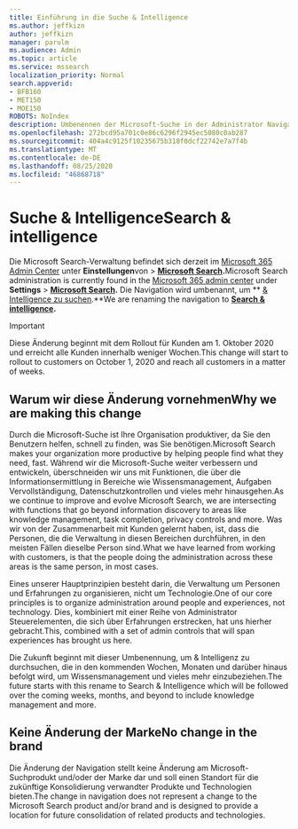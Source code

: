 ```yaml
---
title: Einführung in die Suche & Intelligence
ms.author: jeffkizn
author: jeffkizn
manager: parulm
ms.audience: Admin
ms.topic: article
ms.service: mssearch
localization_priority: Normal
search.appverid:
- BFB160
- MET150
- MOE150
ROBOTS: NoIndex
description: Umbenennen der Microsoft-Suche in der Administrator Navigation zum Durchsuchen & Intelligence
ms.openlocfilehash: 272bcd95a701c0e86c6296f2945ec5080c0ab287
ms.sourcegitcommit: 404a4c9125f10235675b318f0dcf22742e7a7f4b
ms.translationtype: MT
ms.contentlocale: de-DE
ms.lasthandoff: 08/25/2020
ms.locfileid: "46868718"
---
```

# <a name="search--intelligence"></a><span data-ttu-id="67209-103">Suche & Intelligence</span><span class="sxs-lookup"><span data-stu-id="67209-103">Search & intelligence</span></span>

<span data-ttu-id="67209-104">Die Microsoft Search-Verwaltung befindet sich derzeit im [Microsoft 365 Admin Center](https://admin.microsoft.com) unter **Einstellungen**von  >  **[Microsoft Search](https://admin.microsoft.com/Adminportal/Home#/MicrosoftSearch).**</span><span class="sxs-lookup"><span data-stu-id="67209-104">Microsoft Search administration is currently found in the  [Microsoft 365 admin center](https://admin.microsoft.com) under **Settings** > **[Microsoft Search](https://admin.microsoft.com/Adminportal/Home#/MicrosoftSearch).**</span></span> <span data-ttu-id="67209-105">Die Navigation wird umbenannt, um \*\* [& Intelligence zu suchen](https://admin.microsoft.com/Adminportal/Home#/MicrosoftSearch).\*\*</span><span class="sxs-lookup"><span data-stu-id="67209-105">We are renaming the navigation to **[Search & intelligence](https://admin.microsoft.com/Adminportal/Home#/MicrosoftSearch).**</span></span>

> [!Important]
> <span data-ttu-id="67209-106">Diese Änderung beginnt mit dem Rollout für Kunden am 1. Oktober 2020 und erreicht alle Kunden innerhalb weniger Wochen.</span><span class="sxs-lookup"><span data-stu-id="67209-106">This change will start to rollout to customers on October 1, 2020 and reach all customers in a matter of weeks.</span></span>

## <a name="why-we-are-making-this-change"></a><span data-ttu-id="67209-107">Warum wir diese Änderung vornehmen</span><span class="sxs-lookup"><span data-stu-id="67209-107">Why we are making this change</span></span>

<span data-ttu-id="67209-108">Durch die Microsoft-Suche ist Ihre Organisation produktiver, da Sie den Benutzern helfen, schnell zu finden, was Sie benötigen.</span><span class="sxs-lookup"><span data-stu-id="67209-108">Microsoft Search makes your organization more productive by helping people find what they need, fast.</span></span> <span data-ttu-id="67209-109">Während wir die Microsoft-Suche weiter verbessern und entwickeln, überschneiden wir uns mit Funktionen, die über die Informationsermittlung in Bereiche wie Wissensmanagement, Aufgaben Vervollständigung, Datenschutzkontrollen und vieles mehr hinausgehen.</span><span class="sxs-lookup"><span data-stu-id="67209-109">As we continue to improve and evolve Microsoft Search, we are intersecting with functions that go beyond information discovery to areas like knowledge management, task completion, privacy controls and more.</span></span>
<span data-ttu-id="67209-110">Was wir von der Zusammenarbeit mit Kunden gelernt haben, ist, dass die Personen, die die Verwaltung in diesen Bereichen durchführen, in den meisten Fällen dieselbe Person sind.</span><span class="sxs-lookup"><span data-stu-id="67209-110">What we have learned from working with customers, is that the people doing the administration across these areas is the same person, in most cases.</span></span>

<span data-ttu-id="67209-111">Eines unserer Hauptprinzipien besteht darin, die Verwaltung um Personen und Erfahrungen zu organisieren, nicht um Technologie.</span><span class="sxs-lookup"><span data-stu-id="67209-111">One of our core principles is to organize administration around people and experiences, not technology.</span></span> <span data-ttu-id="67209-112">Dies, kombiniert mit einer Reihe von Administrator Steuerelementen, die sich über Erfahrungen erstrecken, hat uns hierher gebracht.</span><span class="sxs-lookup"><span data-stu-id="67209-112">This, combined with a set of admin controls that will span experiences has brought us here.</span></span>

<span data-ttu-id="67209-113">Die Zukunft beginnt mit dieser Umbenennung, um & Intelligenz zu durchsuchen, die in den kommenden Wochen, Monaten und darüber hinaus befolgt wird, um Wissensmanagement und vieles mehr einzubeziehen.</span><span class="sxs-lookup"><span data-stu-id="67209-113">The future starts with this rename to Search & Intelligence which will be followed over the coming weeks, months, and beyond to include knowledge management and more.</span></span>

## <a name="no-change-in-the-brand"></a><span data-ttu-id="67209-114">Keine Änderung der Marke</span><span class="sxs-lookup"><span data-stu-id="67209-114">No change in the brand</span></span>

<span data-ttu-id="67209-115">Die Änderung der Navigation stellt keine Änderung am Microsoft-Suchprodukt und/oder der Marke dar und soll einen Standort für die zukünftige Konsolidierung verwandter Produkte und Technologien bieten.</span><span class="sxs-lookup"><span data-stu-id="67209-115">The change in navigation does not represent a change to the Microsoft Search product and/or brand and is designed to provide a location for future consolidation of related products and technologies.</span></span>
